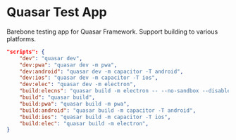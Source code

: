 # Quasar Test App

Barebone testing app for Quasar Framework. Support building to various platforms.

```json
"scripts": {
    "dev": "quasar dev",
    "dev:pwa": "quasar dev -m pwa",
    "dev:android": "quasar dev -m capacitor -T android",
    "dev:ios": "quasar dev -m capacitor -T ios",
    "dev:elec": "quasar dev -m electron",
    "build:elecns": "quasar build -m electron -- --no-sandbox --disable-setuid-sandbox",
    "build": "quasar build",
    "build:pwa": "quasar build -m pwa",
    "build:android": "quasar build -m capacitor -T android",
    "build:ios": "quasar build -m capacitor -T ios",
    "build:elec": "quasar build -m electron",
}
```